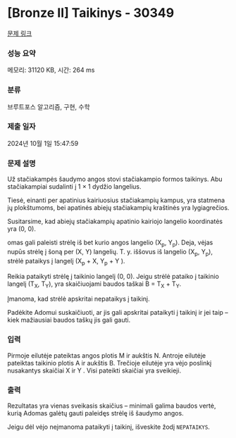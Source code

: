 # [Bronze II] Taikinys - 30349 

[문제 링크](https://www.acmicpc.net/problem/30349) 

### 성능 요약

메모리: 31120 KB, 시간: 264 ms

### 분류

브루트포스 알고리즘, 구현, 수학

### 제출 일자

2024년 10월 1일 15:47:59

### 문제 설명

<p>Už stačiakampės šaudymo angos stovi stačiakampio formos taikinys. Abu stačiakampiai sudalinti į 1 × 1 dydžio langelius.</p>

<p>Tiesė, einanti per apatinius kairiuosius stačiakampių kampus, yra statmena jų plokštumoms, bei apatinės abiejų stačiakampių kraštinės yra lygiagrečios.</p>

<p>Susitarsime, kad abiejų stačiakampių apatinio kairiojo langelio koordinatės yra (0, 0).</p>

<p>omas gali paleisti strėlę iš bet kurio angos langelio (X<sub>p</sub>, Y<sub>p</sub>). Deja, vėjas nupūs strėlę į šoną per (X, Y) langelių. T. y. iššovus iš langelio (X<sub>p</sub>, Y<sub>p</sub>), strėlė pataikys į langelį (X<sub>p</sub> + X, Y<sub>p</sub> + Y ).</p>

<p>Reikia pataikyti strėlę į taikinio langelį (0, 0). Jeigu strėlė pataiko į taikinio langelį (T<sub>X</sub>, T<sub>Y</sub>), yra skaičiuojami baudos taškai B = T<sub>X</sub> + T<sub>Y</sub>.</p>

<p>Įmanoma, kad strėlė apskritai nepataikys į taikinį.</p>

<p>Padėkite Adomui suskaičiuoti, ar jis gali apskritai pataikyti į taikinį ir jei taip – kiek mažiausiai baudos taškų jis gali gauti.</p>

### 입력 

 <p>Pirmoje eilutėje pateiktas angos plotis M ir aukštis N. Antroje eilutėje pateiktas taikinio plotis A ir aukštis B. Trečioje eilutėje yra vėjo poslinkį nusakantys skaičiai X ir Y . Visi pateikti skaičiai yra sveikieji.</p>

### 출력 

 <p>Rezultatas yra vienas sveikasis skaičius – minimali galima baudos vertė, kurią Adomas galėtų gauti paleidęs strėlę iš šaudymo angos.</p>

<p>Jeigu dėl vėjo neįmanoma pataikyti į taikinį, išveskite žodį <code>NEPATAIKYS</code>.</p>

